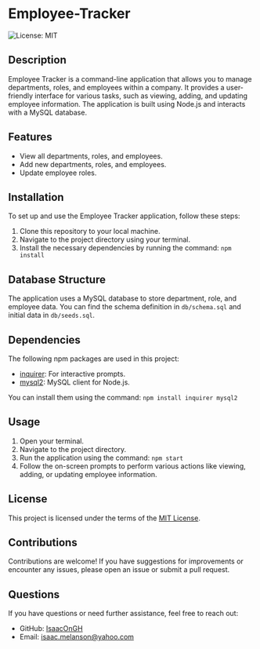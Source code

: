 # Employee-Tracker

![License: MIT](https://img.shields.io/badge/License-MIT-yellow.svg)

## Description

Employee Tracker is a command-line application that allows you to manage departments, roles, and employees within a company. It provides a user-friendly interface for various tasks, such as viewing, adding, and updating employee information. The application is built using Node.js and interacts with a MySQL database.

## Features

- View all departments, roles, and employees.
- Add new departments, roles, and employees.
- Update employee roles.

## Installation

To set up and use the Employee Tracker application, follow these steps:

1. Clone this repository to your local machine.
2. Navigate to the project directory using your terminal.
3. Install the necessary dependencies by running the command: `npm install`

## Database Structure

The application uses a MySQL database to store department, role, and employee data. You can find the schema definition in `db/schema.sql` and initial data in `db/seeds.sql`.

## Dependencies

The following npm packages are used in this project:

- [inquirer](https://www.npmjs.com/package/inquirer): For interactive prompts.
- [mysql2](https://www.npmjs.com/package/mysql2): MySQL client for Node.js.

You can install them using the command: `npm install inquirer mysql2`

## Usage

1. Open your terminal.
2. Navigate to the project directory.
3. Run the application using the command: `npm start`
4. Follow the on-screen prompts to perform various actions like viewing, adding, or updating employee information.

## License

This project is licensed under the terms of the [MIT License](https://opensource.org/licenses/MIT).

## Contributions

Contributions are welcome! If you have suggestions for improvements or encounter any issues, please open an issue or submit a pull request.

## Questions

If you have questions or need further assistance, feel free to reach out:
- GitHub: [IsaacOnGH](https://github.com/IsaacOnGH)
- Email: isaac.melanson@yahoo.com
